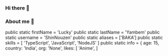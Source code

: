 ### Hi there 👋
### About me 🚀

public static firstName = 'Lucky'
    public static lastName = 'Yambem'
    public static username = 'ShinNouzen'
    public static aliases = ['BAKA']
    public static skills = [
        'TypeScript', 
        'JavaScript', 
        'NodeJS'
    ]
    public static info = {
        age: 15,
        country: 'India',
        org: 'None',
        likes: [
            'Anime', 
         ]  


    
    
    
       
        
